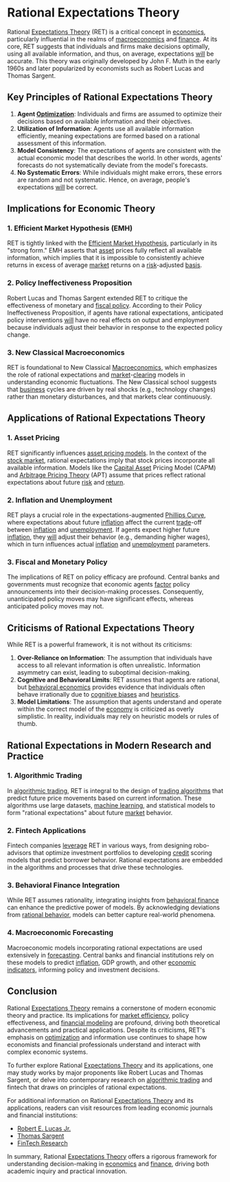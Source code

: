 # Rational Expectations Theory

Rational [Expectations Theory](../e/expectations_theory.md) (RET) is a critical concept in [economics](../e/economics.md), particularly influential in the realms of [macroeconomics](../m/macroeconomics.md) and [finance](../f/finance.md). At its core, RET suggests that individuals and firms make decisions optimally, using all available information, and thus, on average, expectations [will](../w/will.md) be accurate. This theory was originally developed by John F. Muth in the early 1960s and later popularized by economists such as Robert Lucas and Thomas Sargent.

## Key Principles of Rational Expectations Theory

1. **Agent [Optimization](../o/optimization.md)**: Individuals and firms are assumed to optimize their decisions based on available information and their objectives.
2. **Utilization of Information**: Agents use all available information efficiently, meaning expectations are formed based on a rational assessment of this information.
3. **Model Consistency**: The expectations of agents are consistent with the actual economic model that describes the world. In other words, agents' forecasts do not systematically deviate from the model's forecasts.
4. **No Systematic Errors**: While individuals might make errors, these errors are random and not systematic. Hence, on average, people's expectations [will](../w/will.md) be correct.

## Implications for Economic Theory

### 1. Efficient Market Hypothesis (EMH)
RET is tightly linked with the [Efficient Market Hypothesis](../e/efficient_market_hypothesis.md), particularly in its "strong form." EMH asserts that [asset](../a/asset.md) prices fully reflect all available information, which implies that it is impossible to consistently achieve returns in excess of average [market](../m/market.md) returns on a [risk](../r/risk.md)-adjusted [basis](../b/basis.md).

### 2. Policy Ineffectiveness Proposition
Robert Lucas and Thomas Sargent extended RET to critique the effectiveness of monetary and [fiscal policy](../f/fiscal_policy.md). According to their Policy Ineffectiveness Proposition, if agents have rational expectations, anticipated policy interventions [will](../w/will.md) have no real effects on output and employment because individuals adjust their behavior in response to the expected policy change.

### 3. New Classical Macroeconomics
RET is foundational to New Classical [Macroeconomics](../m/macroeconomics.md), which emphasizes the role of rational expectations and [market](../m/market.md)-[clearing](../c/clearing.md) models in understanding economic fluctuations. The New Classical school suggests that [business](../b/business.md) cycles are driven by real shocks (e.g., technology changes) rather than monetary disturbances, and that markets clear continuously.

## Applications of Rational Expectations Theory

### 1. Asset Pricing
RET significantly influences [asset pricing models](../a/asset_pricing_models.md). In the context of the [stock market](../s/stock_market.md), rational expectations imply that stock prices incorporate all available information. Models like the [Capital Asset](../c/capital_asset.md) Pricing Model (CAPM) and [Arbitrage Pricing Theory](../a/arbitrage_pricing_theory.md) (APT) assume that prices reflect rational expectations about future [risk](../r/risk.md) and [return](../r/return.md).

### 2. Inflation and Unemployment
RET plays a crucial role in the expectations-augmented [Phillips Curve](../p/phillips_curve.md), where expectations about future [inflation](../i/inflation.md) affect the current [trade](../t/trade.md)-off between [inflation](../i/inflation.md) and [unemployment](../u/unemployment.md). If agents expect higher future [inflation](../i/inflation.md), they [will](../w/will.md) adjust their behavior (e.g., demanding higher wages), which in turn influences actual [inflation](../i/inflation.md) and [unemployment](../u/unemployment.md) parameters.

### 3. Fiscal and Monetary Policy
The implications of RET on policy efficacy are profound. Central banks and governments must recognize that economic agents [factor](../f/factor.md) policy announcements into their decision-making processes. Consequently, unanticipated policy moves may have significant effects, whereas anticipated policy moves may not.

## Criticisms of Rational Expectations Theory

While RET is a powerful framework, it is not without its criticisms:

1. **Over-Reliance on Information**: The assumption that individuals have access to all relevant information is often unrealistic. Information asymmetry can exist, leading to suboptimal decision-making.
2. **Cognitive and Behavioral Limits**: RET assumes that agents are rational, but [behavioral economics](../b/behavioral_economics.md) provides evidence that individuals often behave irrationally due to [cognitive biases](../c/cognitive_biases_in_trading.md) and [heuristics](../h/heuristics.md).
3. **Model Limitations**: The assumption that agents understand and operate within the correct model of the [economy](../e/economy.md) is criticized as overly simplistic. In reality, individuals may rely on heuristic models or rules of thumb.

## Rational Expectations in Modern Research and Practice

### 1. Algorithmic Trading
In [algorithmic trading](../a/accountability.md), RET is integral to the design of [trading algorithms](../t/trading_algorithms.md) that predict future price movements based on current information. These algorithms use large datasets, [machine learning](../m/machine_learning.md), and statistical models to form "rational expectations" about future [market](../m/market.md) behavior.

### 2. Fintech Applications
Fintech companies [leverage](../l/leverage.md) RET in various ways, from designing robo-advisors that optimize investment portfolios to developing [credit](../c/credit.md) scoring models that predict borrower behavior. Rational expectations are embedded in the algorithms and processes that drive these technologies.

### 3. Behavioral Finance Integration
While RET assumes rationality, integrating insights from [behavioral finance](../b/behavioral_finance.md) can enhance the predictive power of models. By acknowledging deviations from [rational behavior](../r/rational_behavior.md), models can better capture real-world phenomena.

### 4. Macroeconomic Forecasting
Macroeconomic models incorporating rational expectations are used extensively in [forecasting](../f/forecasting.md). Central banks and financial institutions rely on these models to predict [inflation](../i/inflation.md), GDP growth, and other [economic indicators](../e/economic_indicators.md), informing policy and investment decisions.

## Conclusion

Rational [Expectations Theory](../e/expectations_theory.md) remains a cornerstone of modern economic theory and practice. Its implications for [market efficiency](../m/market_efficiency.md), policy effectiveness, and [financial modeling](../f/financial_modeling.md) are profound, driving both theoretical advancements and practical applications. Despite its criticisms, RET's emphasis on [optimization](../o/optimization.md) and information use continues to shape how economists and financial professionals understand and interact with complex economic systems.

To further explore Rational [Expectations Theory](../e/expectations_theory.md) and its applications, one may study works by major proponents like Robert Lucas and Thomas Sargent, or delve into contemporary research on [algorithmic trading](../a/accountability.md) and fintech that draws on principles of rational expectations.

For additional information on Rational [Expectations Theory](../e/expectations_theory.md) and its applications, readers can visit resources from leading economic journals and financial institutions:
- [Robert E. Lucas Jr.](https://www.nobelprize.org/prizes/economic-sciences/1995/lucas/auto-biography/)
- [Thomas Sargent](https://www.nobelprize.org/prizes/economic-sciences/2011/sargent/auto-biography/)
- [FinTech Research](https://www.fintechweekly.com/)

In summary, Rational [Expectations Theory](../e/expectations_theory.md) offers a rigorous framework for understanding decision-making in [economics](../e/economics.md) and [finance](../f/finance.md), driving both academic inquiry and practical innovation.
